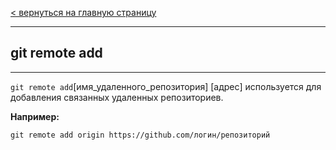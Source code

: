 [< вернуться на главную страницу](./readme.md)

---

## git remote add 

---

`git remote add`[имя_удаленного_репозитория] [адрес] используется для добавления связанных удаленных репозиториев.

**Например:**

```bash=
git remote add origin https://github.com/логин/репозиторий
```